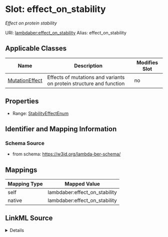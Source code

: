 

# Slot: effect_on_stability 


_Effect on protein stability_





URI: [lambdaber:effect_on_stability](https://w3id.org/lambda-ber-schema/effect_on_stability)
Alias: effect_on_stability

<!-- no inheritance hierarchy -->





## Applicable Classes

| Name | Description | Modifies Slot |
| --- | --- | --- |
| [MutationEffect](MutationEffect.md) | Effects of mutations and variants on protein structure and function |  no  |






## Properties

* Range: [StabilityEffectEnum](StabilityEffectEnum.md)




## Identifier and Mapping Information






### Schema Source


* from schema: https://w3id.org/lambda-ber-schema/




## Mappings

| Mapping Type | Mapped Value |
| ---  | ---  |
| self | lambdaber:effect_on_stability |
| native | lambdaber:effect_on_stability |




## LinkML Source

<details>
```yaml
name: effect_on_stability
description: Effect on protein stability
from_schema: https://w3id.org/lambda-ber-schema/
rank: 1000
alias: effect_on_stability
owner: MutationEffect
domain_of:
- MutationEffect
range: StabilityEffectEnum

```
</details>
